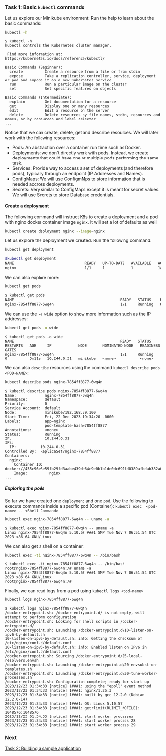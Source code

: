 ### Task 1: Basic `kubectl` commands
Let us explore our Minikube environment:
Run the help to learn about the basic commands:

```bash
kubectl -h
```
```
$ kubectl -h
kubectl controls the Kubernetes cluster manager.

 Find more information at: https://kubernetes.io/docs/reference/kubectl/

Basic Commands (Beginner):
  create          Create a resource from a file or from stdin
  expose          Take a replication controller, service, deployment or pod and expose it as a new Kubernetes service
  run             Run a particular image on the cluster
  set             Set specific features on objects

Basic Commands (Intermediate):
  explain         Get documentation for a resource
  get             Display one or many resources
  edit            Edit a resource on the server
  delete          Delete resources by file names, stdin, resources and names, or by resources and label selector
...
```
Notice that we can create, delete, get and describe resources. We will later work with the following resources:
- Pods: An abstraction over a container run time such as Docker.
- Deployments: we don't directly work with pods. Instead, we create deployments that could have one or multiple pods performing the same task.
- Services: Provide way to access a set of deployments (and therefore pods), typically through an endpoint (IP Addresses and Names).
- ConfigMaps: We will use ConfigmMps to store information that is needed accross deployments.
- Secrets: Very similar to ConfigMaps except it is meant for secret values. We will use Secrets to store Database credentials.


#### Create a deployment
The following command will instruct K8s to create a deployment and a pod with nginx docker container image `nginx`. It will set a lot of defaults as well

```bash
kubectl create deployment nginx --image=nginx
```
Let us explore the deployment we created. Run the following command:

```bash
kubectl get deployment
```

```bash
$kubectl get deployment
NAME                                READY   UP-TO-DATE   AVAILABLE   AGE
nginx                               1/1     1            1           14s
```

We can also explore more:
```bash
kubectl get pods
```
```bash
$ kubectl get pods
NAME                                                READY   STATUS    RESTARTS   AGE
nginx-7854ff8877-6wq4n                              1/1     Running   0          3m23s
```

We can use the `-o wide` option to show more information such as the IP addresses:

```bash
kubectl get pods -o wide
```

```
$ kubectl get pods -o wide
NAME                                                READY   STATUS    RESTARTS   AGE     IP            NODE       NOMINATED NODE   READINESS GATES
nginx-7854ff8877-6wq4n                              1/1     Running   0          5m11s   10.244.0.31   minikube   <none>           <none>
```

We can also `describe` resources using the command `kubectl describe pods <POD-NAME>`:

```bash
kubectl describe pods nginx-7854ff8877-6wq4n
```
```
$ kubectl describe pods nginx-7854ff8877-6wq4n
Name:             nginx-7854ff8877-6wq4n
Namespace:        default
Priority:         0
Service Account:  default
Node:             minikube/192.168.59.100
Start Time:       Fri, 22 Dec 2023 19:34:20 -0600
Labels:           app=nginx
                  pod-template-hash=7854ff8877
Annotations:      <none>
Status:           Running
IP:               10.244.0.31
IPs:
  IP:           10.244.0.31
Controlled By:  ReplicaSet/nginx-7854ff8877
Containers:
  nginx:
    Container ID:   docker://455c96e8e59fb29fd3aabe439de64c9e0b1b1de0dc691fd0389afbdab382a025
    Image:          nginx
...
```

##### Exploring the pods
So far we have created one `deployment` and one `pod`. Use the following to execute commands inside a specific pod (Container): `kubectl exec  <pod-name> -- <Shell Command>` 

```bash
kubectl exec nginx-7854ff8877-6wq4n -- uname -a
```
```
$ kubectl exec nginx-7854ff8877-6wq4n -- uname -a
Linux nginx-7854ff8877-6wq4n 5.10.57 ###1 SMP Tue Nov 7 06:51:54 UTC 2023 x86_64 GNU/Linux
```

We can also get a shell on a container:
```bash
kubectl exec -ti nginx-7854ff8877-6wq4n -- /bin/bash
```
```
$ kubectl exec -ti nginx-7854ff8877-6wq4n -- /bin/bash
root@nginx-7854ff8877-6wq4n:/# uname -a
Linux nginx-7854ff8877-6wq4n 5.10.57 ###1 SMP Tue Nov 7 06:51:54 UTC 2023 x86_64 GNU/Linux
root@nginx-7854ff8877-6wq4n:/#
```

Finally, we can read logs from a pod using `kubectl logs <pod-name>`
```bash
kubectl logs nginx-7854ff8877-6wq4n
```
```
$ kubectl logs nginx-7854ff8877-6wq4n
/docker-entrypoint.sh: /docker-entrypoint.d/ is not empty, will attempt to perform configuration
/docker-entrypoint.sh: Looking for shell scripts in /docker-entrypoint.d/
/docker-entrypoint.sh: Launching /docker-entrypoint.d/10-listen-on-ipv6-by-default.sh
10-listen-on-ipv6-by-default.sh: info: Getting the checksum of /etc/nginx/conf.d/default.conf
10-listen-on-ipv6-by-default.sh: info: Enabled listen on IPv6 in /etc/nginx/conf.d/default.conf
/docker-entrypoint.sh: Sourcing /docker-entrypoint.d/15-local-resolvers.envsh
/docker-entrypoint.sh: Launching /docker-entrypoint.d/20-envsubst-on-templates.sh
/docker-entrypoint.sh: Launching /docker-entrypoint.d/30-tune-worker-processes.sh
/docker-entrypoint.sh: Configuration complete; ready for start up
2023/12/23 01:34:33 [notice] 1###1: using the "epoll" event method
2023/12/23 01:34:33 [notice] 1###1: nginx/1.25.3
2023/12/23 01:34:33 [notice] 1###1: built by gcc 12.2.0 (Debian 12.2.0-14) 
2023/12/23 01:34:33 [notice] 1###1: OS: Linux 5.10.57
2023/12/23 01:34:33 [notice] 1###1: getrlimit(RLIMIT_NOFILE): 1048576:1048576
2023/12/23 01:34:33 [notice] 1###1: start worker processes
2023/12/23 01:34:33 [notice] 1###1: start worker process 28
2023/12/23 01:34:33 [notice] 1###1: start worker process 29
```

### Next
[Task 2: Building a sample application](/read/Kubernetes-crash-course/task2.html)
